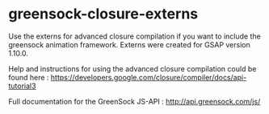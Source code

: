 greensock-closure-externs
=========================

Use the externs for advanced closure compilation if you want to include the greensock animation framework.
Externs were created for GSAP version 1.10.0.

Help and instructions for using the advanced closure compilation could be found here :
https://developers.google.com/closure/compiler/docs/api-tutorial3

Full documentation for the GreenSock JS-API : 
http://api.greensock.com/js/

